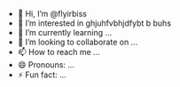 - 👋 Hi, I’m @flyirbiss
- 👀 I’m interested in ghjuhfvbhjdfybt b buhs
- 🌱 I’m currently learning ...
- 💞️ I’m looking to collaborate on ...
- 📫 How to reach me ...
- 😄 Pronouns: ...
- ⚡ Fun fact: ...

<!---
flyirbiss/flyirbiss is a ✨ special ✨ repository because its `README.md` (this file) appears on your GitHub profile.
You can click the Preview link to take a look at your changes.
--->
